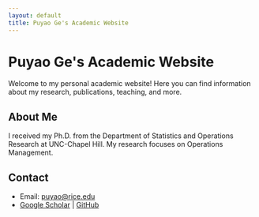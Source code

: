 ```yaml
---
layout: default
title: Puyao Ge's Academic Website
---
```


# Puyao Ge's Academic Website
Welcome to my personal academic website! Here you can find information about my research, publications, teaching, and more.

## About Me
I received my  Ph.D. from the Department of Statistics and Operations Research at UNC-Chapel Hill. My research focuses on Operations Management.
 

 

## Contact
- Email: puyao@rice.edu
- [Google Scholar](#) | [GitHub](https://github.com/puyaoge1997)
